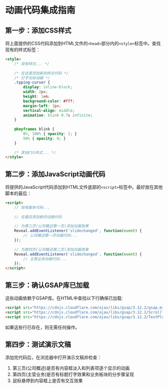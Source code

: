 # 动画代码集成指南

## 第一步：添加CSS样式

将上面提供的CSS代码添加到HTML文件的`<head>`部分内的`<style>`标签中。查找现有的样式标签：

```html
<style>
    /* 现有样式... */
    
    /* 在这里添加新的样式代码 */
    /* 打字光标动画 */
    .typing-cursor {
        display: inline-block;
        width: 2px;
        height: 1em;
        background-color: #fff;
        margin-left: 2px;
        vertical-align: middle;
        animation: blink 0.7s infinite;
    }
    
    @keyframes blink {
        0%, 100% { opacity: 1; }
        50% { opacity: 0; }
    }
    
    /* 其他CSS样式... */
</style>
```

## 第二步：添加JavaScript动画代码

将提供的JavaScript代码添加到HTML文件底部的`<script>`标签中。最好放在其他脚本的最后：

```html
<script>
    // 现有脚本代码...
    
    // 在最后添加新的动画代码
    
    // 为第三页(公司概述第一页)添加动画效果
    Reveal.addEventListener('slidechanged', function(event) {
        // 公司概述第一页动画代码...
    });
    
    // 为第四页(公司概述第二页)添加动画效果
    Reveal.addEventListener('slidechanged', function(event) {
        // 主营业务动画代码...
    });
</script>
```

## 第三步：确认GSAP库已加载

这些动画依赖于GSAP库。在HTML中查找以下行确保已加载:

```html
<script src="https://cdnjs.cloudflare.com/ajax/libs/gsap/3.12.2/gsap.min.js"></script>
<script src="https://cdnjs.cloudflare.com/ajax/libs/gsap/3.12.2/ScrollTrigger.min.js"></script>
<script src="https://cdnjs.cloudflare.com/ajax/libs/gsap/3.12.2/TextPlugin.min.js"></script>
```

如果这些行已存在，则无需任何操作。

## 第四步：测试演示文稿

添加完代码后，在浏览器中打开演示文稿并检查：
1. 第三页(公司概述)是否有内容框淡入和列表项逐个显示的动画
2. 第四页(主营业务)是否有标题打字效果和业务板块的分步骤呈现
3. 鼠标悬停到内容框上是否有交互效果